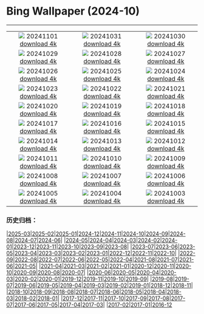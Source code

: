 # Bing Wallpaper (2024-10)
**************
| | | |
|:-:|:-:|:-:|
| ![](https://www.bing.com/th?id=OHR.GargoyleParis_EN-US4049828558_1920x1080.jpg) 20241101 [download 4k](https://www.bing.com/th?id=OHR.GargoyleParis_EN-US4049828558_UHD.jpg) | ![](https://www.bing.com/th?id=OHR.HauntedEdinburgh_EN-US3906244993_1920x1080.jpg) 20241031 [download 4k](https://www.bing.com/th?id=OHR.HauntedEdinburgh_EN-US3906244993_UHD.jpg) | ![](https://www.bing.com/th?id=OHR.GreatOwl_EN-US3778222109_1920x1080.jpg) 20241030 [download 4k](https://www.bing.com/th?id=OHR.GreatOwl_EN-US3778222109_UHD.jpg) |
| ![](https://www.bing.com/th?id=OHR.PumpkinMist_EN-US3686565863_1920x1080.jpg) 20241029 [download 4k](https://www.bing.com/th?id=OHR.PumpkinMist_EN-US3686565863_UHD.jpg) | ![](https://www.bing.com/th?id=OHR.PolarBearHug_EN-US3461212514_1920x1080.jpg) 20241028 [download 4k](https://www.bing.com/th?id=OHR.PolarBearHug_EN-US3461212514_UHD.jpg) | ![](https://www.bing.com/th?id=OHR.GhostForest_EN-US3389955484_1920x1080.jpg) 20241027 [download 4k](https://www.bing.com/th?id=OHR.GhostForest_EN-US3389955484_UHD.jpg) |
| ![](https://www.bing.com/th?id=OHR.MontBlancMassif_EN-US3284638409_1920x1080.jpg) 20241026 [download 4k](https://www.bing.com/th?id=OHR.MontBlancMassif_EN-US3284638409_UHD.jpg) | ![](https://www.bing.com/th?id=OHR.BodieCalifornia_EN-US3185568116_1920x1080.jpg) 20241025 [download 4k](https://www.bing.com/th?id=OHR.BodieCalifornia_EN-US3185568116_UHD.jpg) | ![](https://www.bing.com/th?id=OHR.MadameSherriCastle_EN-US3066456106_1920x1080.jpg) 20241024 [download 4k](https://www.bing.com/th?id=OHR.MadameSherriCastle_EN-US3066456106_UHD.jpg) |
| ![](https://www.bing.com/th?id=OHR.MonsterDoor_EN-US2973387472_1920x1080.jpg) 20241023 [download 4k](https://www.bing.com/th?id=OHR.MonsterDoor_EN-US2973387472_UHD.jpg) | ![](https://www.bing.com/th?id=OHR.AutumnCypress_EN-US2771131028_1920x1080.jpg) 20241022 [download 4k](https://www.bing.com/th?id=OHR.AutumnCypress_EN-US2771131028_UHD.jpg) | ![](https://www.bing.com/th?id=OHR.SmilingSloth_EN-US2707836219_1920x1080.jpg) 20241021 [download 4k](https://www.bing.com/th?id=OHR.SmilingSloth_EN-US2707836219_UHD.jpg) |
| ![](https://www.bing.com/th?id=OHR.DenderaTemple_EN-US2605709637_1920x1080.jpg) 20241020 [download 4k](https://www.bing.com/th?id=OHR.DenderaTemple_EN-US2605709637_UHD.jpg) | ![](https://www.bing.com/th?id=OHR.CentralParkAutumn_EN-US2354288950_1920x1080.jpg) 20241019 [download 4k](https://www.bing.com/th?id=OHR.CentralParkAutumn_EN-US2354288950_UHD.jpg) | ![](https://www.bing.com/th?id=OHR.MarsDunes_EN-US3465209450_1920x1080.jpg) 20241018 [download 4k](https://www.bing.com/th?id=OHR.MarsDunes_EN-US3465209450_UHD.jpg) |
| ![](https://www.bing.com/th?id=OHR.FossilsDorset_EN-US9782204825_1920x1080.jpg) 20241017 [download 4k](https://www.bing.com/th?id=OHR.FossilsDorset_EN-US9782204825_UHD.jpg) | ![](https://www.bing.com/th?id=OHR.MaraMigration_EN-US9704012409_1920x1080.jpg) 20241016 [download 4k](https://www.bing.com/th?id=OHR.MaraMigration_EN-US9704012409_UHD.jpg) | ![](https://www.bing.com/th?id=OHR.PuebloNankoweap_EN-US9631367700_1920x1080.jpg) 20241015 [download 4k](https://www.bing.com/th?id=OHR.PuebloNankoweap_EN-US9631367700_UHD.jpg) |
| ![](https://www.bing.com/th?id=OHR.AlcazarSeville_EN-US9523655289_1920x1080.jpg) 20241014 [download 4k](https://www.bing.com/th?id=OHR.AlcazarSeville_EN-US9523655289_UHD.jpg) | ![](https://www.bing.com/th?id=OHR.QuebecDuck_EN-US9387855720_1920x1080.jpg) 20241013 [download 4k](https://www.bing.com/th?id=OHR.QuebecDuck_EN-US9387855720_UHD.jpg) | ![](https://www.bing.com/th?id=OHR.CelticColours_EN-US9284206130_1920x1080.jpg) 20241012 [download 4k](https://www.bing.com/th?id=OHR.CelticColours_EN-US9284206130_UHD.jpg) |
| ![](https://www.bing.com/th?id=OHR.KochiaJapan_EN-US9866955641_1920x1080.jpg) 20241011 [download 4k](https://www.bing.com/th?id=OHR.KochiaJapan_EN-US9866955641_UHD.jpg) | ![](https://www.bing.com/th?id=OHR.AspensColorado_EN-US9105602602_1920x1080.jpg) 20241010 [download 4k](https://www.bing.com/th?id=OHR.AspensColorado_EN-US9105602602_UHD.jpg) | ![](https://www.bing.com/th?id=OHR.MototiOctopus_EN-US8820270832_1920x1080.jpg) 20241009 [download 4k](https://www.bing.com/th?id=OHR.MototiOctopus_EN-US8820270832_UHD.jpg) |
| ![](https://www.bing.com/th?id=OHR.ElbePhilharmonic_EN-US8658450086_1920x1080.jpg) 20241008 [download 4k](https://www.bing.com/th?id=OHR.ElbePhilharmonic_EN-US8658450086_UHD.jpg) | ![](https://www.bing.com/th?id=OHR.SoranoItaly_EN-US2208208147_1920x1080.jpg) 20241007 [download 4k](https://www.bing.com/th?id=OHR.SoranoItaly_EN-US2208208147_UHD.jpg) | ![](https://www.bing.com/th?id=OHR.ElephantTeacher_EN-US8363933732_1920x1080.jpg) 20241006 [download 4k](https://www.bing.com/th?id=OHR.ElephantTeacher_EN-US8363933732_UHD.jpg) |
| ![](https://www.bing.com/th?id=OHR.EuropaMoon_EN-US8269574935_1920x1080.jpg) 20241005 [download 4k](https://www.bing.com/th?id=OHR.EuropaMoon_EN-US8269574935_UHD.jpg) | ![](https://www.bing.com/th?id=OHR.TajMahalReflection_EN-US5053333041_1920x1080.jpg) 20241004 [download 4k](https://www.bing.com/th?id=OHR.TajMahalReflection_EN-US5053333041_UHD.jpg) | ![](https://www.bing.com/th?id=OHR.WindRiverAlaska_EN-US4993335597_1920x1080.jpg) 20241003 [download 4k](https://www.bing.com/th?id=OHR.WindRiverAlaska_EN-US4993335597_UHD.jpg) |

### 历史归档：

|[2025-03](/../2025-03/2025-03.md)|[2025-02](/../2025-02/2025-02.md)|[2025-01](/../2025-01/2025-01.md)|[2024-12](/../2024-12/2024-12.md)|[2024-11](/../2024-11/2024-11.md)|[2024-10](/2024-10.md)|[2024-09](/../2024-09/2024-09.md)|[2024-08](/../2024-08/2024-08.md)|[2024-07](/../2024-07/2024-07.md)|[2024-06](/../2024-06/2024-06.md)|
|[2024-05](/../2024-05/2024-05.md)|[2024-04](/../2024-04/2024-04.md)|[2024-03](/../2024-03/2024-03.md)|[2024-02](/../2024-02/2024-02.md)|[2024-01](/../2024-01/2024-01.md)|[2023-12](/../2023-12/2023-12.md)|[2023-11](/../2023-11/2023-11.md)|[2023-10](/../2023-10/2023-10.md)|[2023-09](/../2023-09/2023-09.md)|[2023-08](/../2023-08/2023-08.md)|
|[2023-07](/../2023-07/2023-07.md)|[2023-06](/../2023-06/2023-06.md)|[2023-05](/../2023-05/2023-05.md)|[2023-04](/../2023-04/2023-04.md)|[2023-03](/../2023-03/2023-03.md)|[2023-02](/../2023-02/2023-02.md)|[2023-01](/../2023-01/2023-01.md)|[2022-12](/../2022-12/2022-12.md)|[2022-11](/../2022-11/2022-11.md)|[2022-10](/../2022-10/2022-10.md)|
|[2022-09](/../2022-09/2022-09.md)|[2022-08](/../2022-08/2022-08.md)|[2022-07](/../2022-07/2022-07.md)|[2022-06](/../2022-06/2022-06.md)|[2022-05](/../2022-05/2022-05.md)|[2022-04](/../2022-04/2022-04.md)|[2021-08](/../2021-08/2021-08.md)|[2021-07](/../2021-07/2021-07.md)|[2021-06](/../2021-06/2021-06.md)|[2021-05](/../2021-05/2021-05.md)|
|[2021-04](/../2021-04/2021-04.md)|[2021-03](/../2021-03/2021-03.md)|[2021-02](/../2021-02/2021-02.md)|[2021-01](/../2021-01/2021-01.md)|[2020-12](/../2020-12/2020-12.md)|[2020-11](/../2020-11/2020-11.md)|[2020-10](/../2020-10/2020-10.md)|[2020-09](/../2020-09/2020-09.md)|[2020-08](/../2020-08/2020-08.md)|[2020-07](/../2020-07/2020-07.md)|
|[2020-06](/../2020-06/2020-06.md)|[2020-05](/../2020-05/2020-05.md)|[2020-04](/../2020-04/2020-04.md)|[2020-03](/../2020-03/2020-03.md)|[2020-02](/../2020-02/2020-02.md)|[2020-01](/../2020-01/2020-01.md)|[2019-12](/../2019-12/2019-12.md)|[2019-11](/../2019-11/2019-11.md)|[2019-10](/../2019-10/2019-10.md)|[2019-09](/../2019-09/2019-09.md)|
|[2019-08](/../2019-08/2019-08.md)|[2019-07](/../2019-07/2019-07.md)|[2019-06](/../2019-06/2019-06.md)|[2019-05](/../2019-05/2019-05.md)|[2019-04](/../2019-04/2019-04.md)|[2019-03](/../2019-03/2019-03.md)|[2019-02](/../2019-02/2019-02.md)|[2019-01](/../2019-01/2019-01.md)|[2018-12](/../2018-12/2018-12.md)|[2018-11](/../2018-11/2018-11.md)|
|[2018-10](/../2018-10/2018-10.md)|[2018-09](/../2018-09/2018-09.md)|[2018-08](/../2018-08/2018-08.md)|[2018-07](/../2018-07/2018-07.md)|[2018-06](/../2018-06/2018-06.md)|[2018-05](/../2018-05/2018-05.md)|[2018-04](/../2018-04/2018-04.md)|[2018-03](/../2018-03/2018-03.md)|[2018-02](/../2018-02/2018-02.md)|[2018-01](/../2018-01/2018-01.md)|
|[2017-12](/../2017-12/2017-12.md)|[2017-11](/../2017-11/2017-11.md)|[2017-10](/../2017-10/2017-10.md)|[2017-09](/../2017-09/2017-09.md)|[2017-08](/../2017-08/2017-08.md)|[2017-07](/../2017-07/2017-07.md)|[2017-06](/../2017-06/2017-06.md)|[2017-05](/../2017-05/2017-05.md)|[2017-04](/../2017-04/2017-04.md)|[2017-03](/../2017-03/2017-03.md)|
|[2017-02](/../2017-02/2017-02.md)|[2017-01](/../2017-01/2017-01.md)|[2016-12](/../2016-12/2016-12.md)